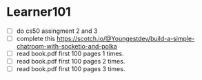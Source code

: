 # Learner101

- [ ] do cs50 assingment 2 and 3
- [ ] complete this https://scotch.io/@Youngestdev/build-a-simple-chatroom-with-socketio-and-polka
- [ ] read book.pdf first 100 pages 1 times.
- [ ] read book.pdf first 100 pages 2 times.
- [ ] read book.pdf first 100 pages 3 times.
